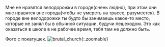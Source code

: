 ---
---
Мне не нравятся велодорожки в городе(очень людно), при этом они мне нравятся вне города(чтобы не умереть на трассе, разумеется). В городе вне велодорожки ты будто бы занимаешь какое-то место, которые не занял бы в обычной ситуации, будучи пешеходом. Это как оказаться в школе в не рабочее время, тебя там не должно быть.

Фото с покатушек.
![brutal_church]({{site.url}}/assets/images/brutal_church.jpg){:.zoomable}